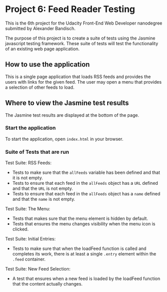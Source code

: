 # Project 6: Feed Reader Testing

This is the 6th project for the Udacity Front-End Web Developer nanodegree submitted by Alexander Bandisch.

The purpose of this project is to create a suite of tests using the Jasmine javascript testing framework. These suite of tests will test the functionality of an existing web page application. 

## How to use the application

This is a single page application that loads RSS feeds and provides the users with links for the given feed. The user may open a menu that provides a selection of other feeds to load.  

## Where to view the Jasmine test results

The Jasmine test results are displayed at the bottom of the page.

### Start the application

To start the application, open `index.html` in your browser.

### Suite of Tests that are run

Test Suite: RSS Feeds:
  * Tests to make sure that the `allFeeds` variable has been defined and that it is not empty.
  * Tests to ensure that each feed in the `allFeeds` object has a `URL` defined and that the `URL` is not empty.
  * Tests to ensure that each feed in the `allFeeds` object has a `name` defined and that the `name` is not empty.

Test Suite: The Menu:
  * Tests that makes sure that the menu element is hidden by default.
  * Tests that ensures the menu changes visibility when the menu icon is clicked.

Test Suite: Initial Entries:
  * Tests to make sure that when the loadFeed function is called and completes its work, there is at least a single `.entry` element within the `.feed` container.
  
Test Suite: New Feed Selection:
  * A test that ensures when a new feed is loaded by the loadFeed function that the content actually changes.
